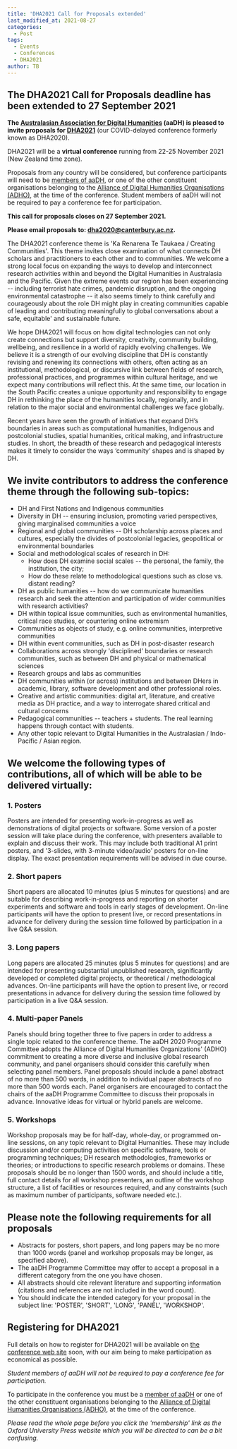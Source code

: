 ```yaml
---
title: 'DHA2021 Call for Proposals extended'
last_modified_at: 2021-08-27
categories:
  - Post
tags:
  - Events
  - Conferences
  - DHA2021
author: TB
---
```

## The DHA2021 Call for Proposals deadline has been extended to 27 September 2021

**The [Australasian Association for Digital Humanities](https://aadh.au/) (aaDH) is pleased to invite proposals for [DHA2021](http://dh.canterbury.ac.nz/dha2020/)** (our COVID-delayed conference formerly known as DHA2020).

DHA2021 will be a **virtual conference** running from 22-25 November 2021 (New Zealand time zone).

Proposals from any country will be considered, but conference participants will need to be [members of aaDH](https://aadh.au/join/), or one of the other constituent organisations belonging to the [Alliance of Digital Humanities Organisations (ADHO)](https://adho.org/), at the time of the conference. Student members of aaDH will not be required to pay a conference fee for participation.

**This call for proposals closes on 27 September 2021.**

**Please email proposals to: <dha2020@canterbury.ac.nz>.**

The DHA2021 conference theme is 'Ka Renarena Te Taukaea / Creating Communities'. This theme invites close examination of what connects DH scholars and practitioners to each other and to communities. We welcome a strong local focus on expanding the ways to develop and interconnect research activities within and beyond the Digital Humanities in Australasia and the Pacific. Given the extreme events our region has been experiencing -- including terrorist hate crimes, pandemic disruption, and the ongoing environmental catastrophe -- it also seems timely to think carefully and courageously about the role DH might play in creating communities capable of leading and contributing meaningfully to global conversations about a safe, equitable' and sustainable future. 

We hope DHA2021 will focus on how digital technologies can not only create connections but support diversity, creativity, community building, wellbeing, and resilience in a world of rapidly evolving challenges. We believe it is a strength of our evolving discipline that DH is constantly revising and renewing its connections with others, often acting as an institutional, methodological, or discursive link between fields of research, professional practices, and programmes within cultural heritage, and we expect many contributions will reflect this. At the same time, our location in the South Pacific creates a unique opportunity and responsibility to engage DH in rethinking the place of the humanities locally, regionally, and in relation to the major social and environmental challenges we face globally.

Recent years have seen the growth of initiatives that expand DH’s boundaries in areas such as computational humanities, Indigenous and postcolonial studies, spatial humanities, critical making, and infrastructure studies. In short, the breadth of these research and pedagogical interests makes it timely to consider the ways ‘community’ shapes and is shaped by DH.

## We invite contributors to address the conference theme through the following sub-topics:

* DH and First Nations and Indigenous communities
* Diversity in DH -- ensuring inclusion, promoting varied perspectives, giving marginalised communities a voice
* Regional and global communities -- DH scholarship across places and cultures, especially the divides of postcolonial legacies, geopolitical or environmental boundaries
* Social and methodological scales of research in DH: 
  - How does DH examine social scales -- the personal, the family, the institution, the city;
  - How do these relate to methodological questions such as close vs. distant reading?
* DH as public humanities -- how do we communicate humanities research and seek the attention and participation of wider communities with research activities?
* DH within topical issue communities, such as environmental humanities, critical race studies, or countering online extremism
* Communities as objects of study, e.g. online communities, interpretive communities
* DH within event communities, such as DH in post-disaster research
* Collaborations across strongly 'disciplined' boundaries or research communities, such as between DH and physical or mathematical sciences
* Research groups and labs as communities
* DH communities within (or across) institutions and between DHers in academic, library, software development and other professional roles.
* Creative and artistic communities: digital art, literature, and creative media as DH practice, and a way to interrogate shared critical and cultural concerns
* Pedagogical communities -- teachers + students. The real learning happens through contact with students.
* Any other topic relevant to Digital Humanities in the Australasian / Indo-Pacific / Asian region.

## We welcome the following types of contributions, all of which will be able to be delivered virtually:

### 1\. Posters

Posters are intended for presenting work-in-progress as well as demonstrations of digital projects or software. Some version of a poster session will take place during the conference, with presenters available to explain and discuss their work. This may include both traditional A1 print posters, and '3-slides, with 3-minute video/audio' posters for on-line display. The exact presentation requirements will be advised in due course.

### 2\. Short papers

Short papers are allocated 10 minutes (plus 5 minutes for questions) and are suitable for describing work-in-progress and reporting on shorter experiments and software and tools in early stages of development. On-line participants will have the option to present live, or record presentations in advance for delivery during the session time followed by participation in a live Q&A session.

### 3\. Long papers

Long papers are allocated 25 minutes (plus 5 minutes for questions) and are intended for presenting substantial unpublished research, significantly developed or completed digital projects, or theoretical / methodological advances. On-line participants will have the option to present live, or record presentations in advance for delivery during the session time followed by participation in a live Q&A session.

### 4\. Multi-paper Panels

Panels should bring together three to five papers in order to address a single topic related to the conference theme. The aaDH 2020 Programme Committee adopts the Alliance of Digital Humanities Organizations' (ADHO) commitment to creating a more diverse and inclusive global research community, and panel organisers should consider this carefully when selecting panel members. Panel proposals should include a panel abstract of no more than 500 words, in addition to individual paper abstracts of no more than 500 words each. Panel organisers are encouraged to contact the chairs of the aaDH Programme Committee to discuss their proposals in advance. Innovative ideas for virtual or hybrid panels are welcome.

### 5\. Workshops

Workshop proposals may be for half-day, whole-day, or programmed on-line sessions, on any topic relevant to Digital Humanities. These may include discussion and/or computing activities on specific software, tools or programming techniques; DH research methodologies, frameworks or theories; or introductions to specific research problems or domains. These proposals should be no longer than 1500 words, and should include a title, full contact details for all workshop presenters, an outline of the workshop structure, a list of facilities or resources required, and any constraints (such as maximum number of participants, software needed etc.).

## Please note the following requirements for all proposals

* Abstracts for posters, short papers, and long papers may be no more than 1000 words (panel and workshop proposals may be longer, as specified above).
* The aaDH Programme Committee may offer to accept a proposal in a different category from the one you have chosen.
* All abstracts should cite relevant literature and supporting information (citations and references are not included in the word count).
* You should indicate the intended category for your proposal in the subject line: 'POSTER', 'SHORT', 'LONG', 'PANEL', 'WORKSHOP'.

## Registering for DHA2021

Full details on how to register for DHA2021 will be available on [the conference web site](http://dh.canterbury.ac.nz/dha2020/) soon, with our aim being to make participation as economical as possible. 

*Student members of aaDH will not be required to pay a conference fee for participation.*

To participate in the conference you must be a [member of aaDH](https://aadh.au/join/) or one of the other constituent organisations belonging to the [Alliance of Digital Humanities Organisations (ADHO)](https://adho.org/), at the time of the conference. 

*Please read the whole page before you click the 'membership' link as the Oxford University Press website which you will be directed to can be a bit confusing.*